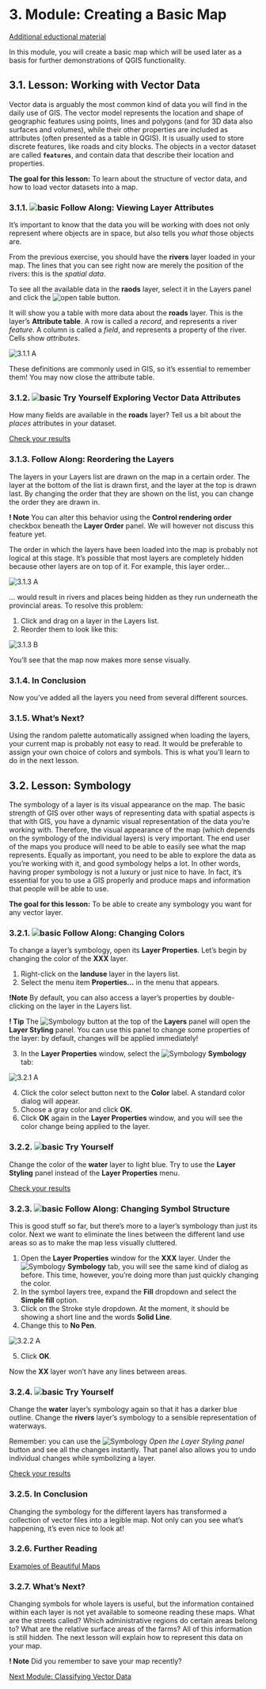 # 3. Module: Creating a Basic Map
[Additional eductional material](https://drive.google.com/drive/u/0/folders/1ikwILcqg7wDrZdoxbJqjemp565IeG0j1?ths=true)

In this module, you will create a basic map which will be used later as a basis for further demonstrations of QGIS functionality.

## 3.1. Lesson: Working with Vector Data
Vector data is arguably the most common kind of data you will find in the daily use of GIS. The vector model represents the location and shape of geographic features using points, lines and polygons (and for 3D data also surfaces and volumes), while their other properties are included as attributes (often presented as a table in QGIS). It is usually used to store discrete features, like roads and city blocks. The objects in a vector dataset are called **``features``**, and contain data that describe their location and properties.

**The goal for this lesson:** To learn about the structure of vector data, and how to load vector datasets into a map.

### 3.1.1. ![basic](https://github.com/Toletum-Network/AutumnSchool_2020/blob/master/Icons/basic.png) Follow Along: Viewing Layer Attributes
It’s important to know that the data you will be working with does not only represent where objects are in space, but also tells you *what* those objects are.

From the previous exercise, you should have the **rivers** layer loaded in your map. The lines that you can see right now are merely the position of the rivers: this is the _spatial data_.

To see all the available data in the **raods** layer, select it in the Layers panel and click the ![open table](https://github.com/Toletum-Network/AutumnSchool_2020/blob/master/Icons/mActionOpenTable.png) button.

It will show you a table with more data about the **roads** layer. This is the layer’s **Attribute table**. A row is called a _record_, and represents a river _feature_. A column is called a _field_, and represents a property of the river. Cells show _attributes_.

![3.1.1 A]()

These definitions are commonly used in GIS, so it’s essential to remember them!
You may now close the attribute table.

### 3.1.2. ![basic](https://github.com/Toletum-Network/AutumnSchool_2020/blob/master/Icons/basic.png) Try Yourself Exploring Vector Data Attributes
How many fields are available in the **roads** layer?
Tell us a bit about the _places_ attributes in your dataset.

[Check your results](https://github.com/Toletum-Network/AutumnSchool_2020/blob/master/Training_Manual/Answer_Sheet/Answer_sheet.md#312-try-yourself-exploring-vector-data-attributes)

### 3.1.3. Follow Along: Reordering the Layers
The layers in your Layers list are drawn on the map in a certain order. The layer at the bottom of the list is drawn first, and the layer at the top is drawn last. By changing the order that they are shown on the list, you can change the order they are drawn in.

**! Note**
You can alter this behavior using the **Control rendering order** checkbox beneath the **Layer Order** panel. We will however not discuss this feature yet.

The order in which the layers have been loaded into the map is probably not logical at this stage. It’s possible that most layers are completely hidden because other layers are on top of it.
For example, this layer order…

![3.1.3 A](https://github.com/Toletum-Network/AutumnSchool_2020/blob/master/Screenshots/3.1.3%20A%20covered%20layers.png)

… would result in rivers and places being hidden as they run underneath the provincial areas.
To resolve this problem:

1. Click and drag on a layer in the Layers list.
2. Reorder them to look like this:

![3.1.3 B](https://github.com/Toletum-Network/AutumnSchool_2020/blob/master/Screenshots/3.1.3%20B%20reordered%20layers.png)

You’ll see that the map now makes more sense visually.

### 3.1.4. In Conclusion
Now you’ve added all the layers you need from several different sources.

### 3.1.5. What’s Next?
Using the random palette automatically assigned when loading the layers, your current map is probably not easy to read. It would be preferable to assign your own choice of colors and symbols. This is what you’ll learn to do in the next lesson.

## 3.2. Lesson: Symbology
The symbology of a layer is its visual appearance on the map. The basic strength of GIS over other ways of representing data with spatial aspects is that with GIS, you have a dynamic visual representation of the data you’re working with.
Therefore, the visual appearance of the map (which depends on the symbology of the individual layers) is very important. The end user of the maps you produce will need to be able to easily see what the map represents. Equally as important, you need to be able to explore the data as you’re working with it, and good symbology helps a lot.
In other words, having proper symbology is not a luxury or just nice to have. In fact, it’s essential for you to use a GIS properly and produce maps and information that people will be able to use.

**The goal for this lesson:** To be able to create any symbology you want for any vector layer.

### 3.2.1. ![basic](https://github.com/Toletum-Network/AutumnSchool_2020/blob/master/Icons/basic.png) Follow Along: Changing Colors
To change a layer’s symbology, open its **Layer Properties**. Let’s begin by changing the color of the **XXX** layer.
1. Right-click on the **landuse** layer in the layers list.
2. Select the menu item **Properties…** in the menu that appears.

**!Note**
By default, you can also access a layer’s properties by double-clicking on the layer in the Layers list.

**! Tip**
The ![Symbology](https://github.com/Toletum-Network/AutumnSchool_2020/blob/master/Icons/symbology.png) button at the top of the **Layers** panel will open the **Layer Styling** panel. You can use this panel to change some properties of the layer: by default, changes will be applied immediately!

3. In the **Layer Properties** window, select the ![Symbology](https://github.com/Toletum-Network/AutumnSchool_2020/blob/master/Icons/symbology.png) **Symbology** tab:

![3.2.1 A](https://github.com/Toletum-Network/AutumnSchool_2020/blob/master/Screenshots/3.2.1%20A%20layer_properties_style.png)

4. Click the color select button next to the **Color** label. A standard color dialog will appear.
5. Choose a gray color and click **OK**.
6. Click **OK** again in the **Layer Properties** window, and you will see the color change being applied to the layer.

### 3.2.2. ![basic](https://github.com/Toletum-Network/AutumnSchool_2020/blob/master/Icons/basic.png) Try Yourself
Change the color of the **water** layer to light blue. Try to use the **Layer Styling** panel instead of the **Layer Properties** menu.

[Check your results](https://github.com/Toletum-Network/AutumnSchool_2020/blob/master/Training_Manual/Answer_Sheet/Answer_sheet.md#322-try-it-yourself-colors)

### 3.2.3. ![basic](https://github.com/Toletum-Network/AutumnSchool_2020/blob/master/Icons/basic.png) Follow Along: Changing Symbol Structure
This is good stuff so far, but there’s more to a layer’s symbology than just its color. Next we want to eliminate the lines between the different land use areas so as to make the map less visually cluttered.
1. Open the **Layer Properties** window for the **XXX** layer.
Under the ![Symbology](https://github.com/Toletum-Network/AutumnSchool_2020/blob/master/Icons/symbology.png) **Symbology** tab, you will see the same kind of dialog as before. This time, however, you’re doing more than just quickly changing the color.
2. In the symbol layers tree, expand the **Fill** dropdown and select the **Simple fill** option.
3. Click on the Stroke style dropdown. At the moment, it should be showing a short line and the words **Solid Line**.
4. Change this to **No Pen**.

![3.2.2 A](https://github.com/Toletum-Network/AutumnSchool_2020/blob/master/Screenshots/3.2.2%20A%20simple_fill_selected.png)

5. Click **OK**.

Now the **XX** layer won’t have any lines between areas.

### 3.2.4. ![basic](https://github.com/Toletum-Network/AutumnSchool_2020/blob/master/Icons/basic.png) Try Yourself
Change the **water** layer’s symbology again so that it has a darker blue outline.
Change the **rivers** layer’s symbology to a sensible representation of waterways.

Remember: you can use the ![Symbology](https://github.com/Toletum-Network/AutumnSchool_2020/blob/master/Icons/symbology.png) _Open the Layer Styling panel_ button and see all the changes instantly. That panel also allows you to undo individual changes while symbolizing a layer.

[Check your results](https://github.com/Toletum-Network/AutumnSchool_2020/blob/master/Training_Manual/Answer_Sheet/Answer_sheet.md#322-try-it-yourself-changing-symbol-structure)

### 3.2.5. In Conclusion
Changing the symbology for the different layers has transformed a collection of vector files into a legible map. Not only can you see what’s happening, it’s even nice to look at!

### 3.2.6. Further Reading
[Examples of Beautiful Maps](https://gis.stackexchange.com/questions/3083/seeking-examples-of-beautiful-maps)

### 3.2.7. What’s Next?
Changing symbols for whole layers is useful, but the information contained within each layer is not yet available to someone reading these maps. What are the streets called? Which administrative regions do certain areas belong to? What are the relative surface areas of the farms? All of this information is still hidden. The next lesson will explain how to represent this data on your map.

**! Note**
Did you remember to save your map recently?

[Next Module: Classifying Vector Data](https://github.com/Toletum-Network/AutumnSchool_2020/blob/master/Training_Manual/4.%20Module:%20Classifying%20Vector%20Data.md)
